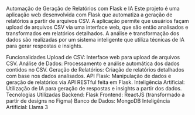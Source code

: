 Automação de Geração de Relatórios com Flask e IA
Este projeto é uma aplicação web desenvolvida com Flask que automatiza a geração de relatórios a partir de arquivos CSV. A aplicação permite que usuários façam upload de arquivos CSV via uma interface web, que são então analisados e transformados em relatórios detalhados. A análise e transformação dos dados são realizadas por um sistema inteligente que utiliza técnicas de IA para gerar respostas e insights.

Funcionalidades
Upload de CSV: Interface web para upload de arquivos CSV.
Análise de Dados: Processamento e análise automática dos dados contidos no CSV.
Geração de Relatórios: Criação de relatórios detalhados com base nos dados analisados.
API Flask: Manipulação de dados e geração de relatórios via API RESTful feita em Flask.
Inteligência Artificial: Utilização de IA para geração de respostas e insights a partir dos dados.
Tecnologias Utilizadas
Backend: Flask
Frontend: ReactJS (transformado a partir de designs no Figma)
Banco de Dados: MongoDB
Inteligência Artificial: Llama 3